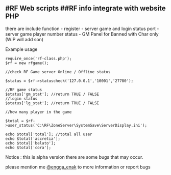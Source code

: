 #RF Web scripts
##RF info integrate with website PHP
--------------------------------------------
there are include function
	- register
	- server game and login status port
	- server game player number status
	- GM Panel for Banned with Char only (WIP will add son)

Example usage

	require_once('rf-class.php');
	$rf = new rfgame();

	//check RF Game server Online / Offline status

	$status = $rf->statuscheck('127.0.0.1','10001','27780');

	//RF game status
	$status['gm_stat']; //return TRUE / FALSE
	//login status
	$status['lg_stat']; //return TRUE / FALSE

	//how many player in the game

	$total = $rf->user_status('C:\RF\ZoneServer\SystemSave\ServerDisplay.ini');
	
	echo $total['total']; //total all user
	echo $total['accretia'];
	echo $total['belato'];
	echo $total['cora'];

Notice : this is alpha version
there are some bugs that may occur.

please mention me [@engga_enak](http://twitter/engga_enak) to more information or report bugs